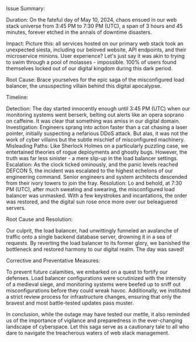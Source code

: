 Issue Summary:

Duration: On the fateful day of May 10, 2024, chaos ensued in our web stack universe from 3:45 PM to 7:30 PM (UTC), a span of 3 hours and 45 minutes, forever etched in the annals of downtime disasters.

Impact: Picture this: all services hosted on our primary web stack took an unexpected siesta, including our beloved website, API endpoints, and their microservice minions. User experience? Let's just say it was akin to trying to swim through a pool of molasses - impossible. 100% of users found themselves locked out of our digital kingdom during this dark period.

Root Cause: Brace yourselves for the epic saga of the misconfigured load balancer, the unsuspecting villain behind this digital apocalypse.

Timeline:

Detection: The day started innocently enough until 3:45 PM (UTC) when our monitoring systems went berserk, belting out alerts like an opera soprano on caffeine. It was clear that something was amiss in our digital domain.
Investigation: Engineers sprang into action faster than a cat chasing a laser pointer, initially suspecting a nefarious DDoS attack. But alas, it was not the work of cyber villains but the subtle mischief of misconfigured machinery.
Misleading Paths: Like Sherlock Holmes on a particularly puzzling case, we entertained theories of rogue deployments and ghostly bugs. However, the truth was far less sinister - a mere slip-up in the load balancer settings.
Escalation: As the clock ticked ominously, and the panic levels reached DEFCON 5, the incident was escalated to the highest echelons of our engineering command. Senior engineers and system architects descended from their ivory towers to join the fray.
Resolution: Lo and behold, at 7:30 PM (UTC), after much sweating and swearing, the misconfigured load balancer was unmasked. With a few keystrokes and incantations, the order was restored, and the digital sun rose once more over our beleaguered servers.

Root Cause and Resolution:

Our culprit, the load balancer, had unwittingly funneled an avalanche of traffic onto a single backend database server, drowning it in a sea of requests. By reverting the load balancer to its former glory, we banished the bottleneck and restored harmony to our digital realm. The day was saved!

Corrective and Preventative Measures:

To prevent future calamities, we embarked on a quest to fortify our defenses. Load balancer configurations were scrutinized with the intensity of a medieval siege, and monitoring systems were beefed up to sniff out misconfigurations before they could wreak havoc. Additionally, we instituted a strict review process for infrastructure changes, ensuring that only the bravest and most battle-tested updates pass muster.

In conclusion, while the outage may have tested our mettle, it also reminded us of the importance of vigilance and preparedness in the ever-changing landscape of cyberspace. Let this saga serve as a cautionary tale to all who dare to navigate the treacherous waters of web stack management.

